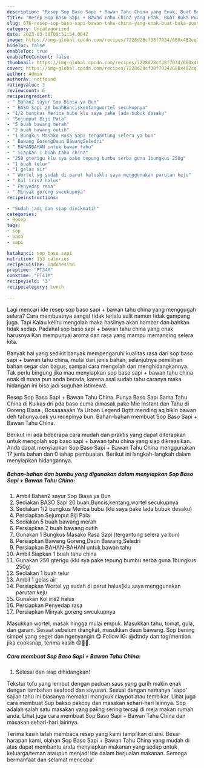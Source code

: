 ```yaml
---
description: "Resep Sop Baso Sapi + Bawan Tahu China yang Enak, Buat Buka Puasa Lezat"
title: "Resep Sop Baso Sapi + Bawan Tahu China yang Enak, Buat Buka Puasa Lezat"
slug: 676-resep-sop-baso-sapi-bawan-tahu-china-yang-enak-buat-buka-puasa-lezat
category: Uncategorized
date: 2023-03-30T09:51:54.064Z
image: https://img-global.cpcdn.com/recipes/7228d28cf38f7034/680x482cq70/sop-baso-sapi-bawan-tahu-china-foto-resep-utama.jpg
hideToc: false
enableToc: true
enableTocContent: false
thumbnail: https://img-global.cpcdn.com/recipes/7228d28cf38f7034/680x482cq70/sop-baso-sapi-bawan-tahu-china-foto-resep-utama.jpg
cover: https://img-global.cpcdn.com/recipes/7228d28cf38f7034/680x482cq70/sop-baso-sapi-bawan-tahu-china-foto-resep-utama.jpg
author: Admin
authorAv: notfound
ratingvalue: 3
reviewcount: 6
recipeingredient:
- " Bahan2 sayur Sop Biasa ya Bun"
- " BASO Sapi 20 buahBunciskentangwortel secukupnya"
- "1/2 bungkus Merica bubu klu saya pake lada bubuk desaku"
- "Sejumput Biji Pala"
- "5 buah bawang merah"
- "2 buah bawang outih"
- "1 Bungkus Masako Rasa Sapi tergantung selera ya bun"
- " Bawang GorengDaun BawangSeledri"
- " BAHANBAHAN untuk bawan tahu"
- " Siapkan 1 buah tahu china"
- "250 gterigu klu sya pake tepung bumbu serba guna 1bungkus 250g"
- "1 buah telur"
- "1 gelas air"
- " Wortel yg sudah di parut halusklu saya menggunakan parutan keju"
- " Kol iris2 halus"
- " Penyedap rasa"
- " Minyak goreng swcukupnya"
recipeinstructions:

- "Sudah jadi dan siap dinikmati!"
categories:
- Resep
tags:
- sop
- baso
- sapi

katakunci: sop baso sapi 
nutrition: 153 calories
recipecuisine: Indonesian
preptime: "PT34M"
cooktime: "PT41M"
recipeyield: "3"
recipecategory: Lunch

---
```



Lagi mencari ide resep sop baso sapi + bawan tahu china yang menggugah selera? Cara membuatnya sangat tidak terlalu sulit namun tidak gampang juga. Tapi Kalau keliru mengolah maka hasilnya akan hambar dan bahkan tidak sedap. Padahal sop baso sapi + bawan tahu china yang enak harusnya Kan mempunyai aroma dan rasa yang mampu memancing selera kita.


Banyak hal yang sedikit banyak mempengaruhi kualitas rasa dari sop baso sapi + bawan tahu china, mulai dari jenis bahan, selanjutnya pemilihan bahan segar dan bagus, sampai cara mengolah dan menghidangkannya. Tak perlu bingung jika mau menyiapkan sop baso sapi + bawan tahu china enak di mana pun anda berada, karena asal sudah tahu caranya maka hidangan ini bisa jadi suguhan istimewa.

Resep Sop Baso Sapi + Bawan Tahu China. Punya Baso Sapi Sama Tahu China di Kulkas dri pda baso cuma dimasak pake Mie Instant dan Tahu di Goreng Biasa , Bosaaaaaàn Ya Urban Legend Bgttt.mending aq bikin bawan deh tahunya.cek yu recepinya bun. Bahan-bahan membuat Sop Baso Sapi + Bawan Tahu China.


Berikut ini ada beberapa cara mudah dan praktis yang dapat diterapkan untuk mengolah sop baso sapi + bawan tahu china yang siap dikreasikan. Anda dapat menyiapkan Sop Baso Sapi + Bawan Tahu China menggunakan 17 jenis bahan dan 0 tahap pembuatan. Berikut ini langkah-langkah dalam menyiapkan hidangannya.

<!--inarticleads1-->

##### Bahan-bahan dan bumbu yang digunakan dalam menyiapkan Sop Baso Sapi + Bawan Tahu China:

1. Ambil  Bahan2 sayur Sop Biasa ya Bun
1. Sediakan  BASO Sapi 20 buah,Buncis,kentang,wortel secukupnya
1. Sediakan 1/2 bungkus Merica bubu (klu saya pake lada bubuk desaku)
1. Persiapkan Sejumput Biji Pala
1. Sediakan 5 buah bawang merah
1. Persiapkan 2 buah bawang outih
1. Gunakan 1 Bungkus Masako Rasa Sapi (tergantung selera ya bun)
1. Persiapkan  Bawang Goreng,Daun Bawang,Seledri
1. Persiapkan  BAHAN-BAHAN untuk bawan tahu
1. Ambil  Siapkan 1 buah tahu china
1. Gunakan 250 gterigu (klu sya pake tepung bumbu serba guna 1bungkus 250g)
1. Sediakan 1 buah telur
1. Ambil 1 gelas air
1. Persiapkan  Wortel yg sudah di parut halus(klu saya menggunakan parutan keju
1. Gunakan  Kol iris2 halus
1. Persiapkan  Penyedap rasa
1. Persiapkan  Minyak goreng swcukupnya


Masukkan wortel, masak hingga mulai empuk. Masukkan tahu, tomat, gula, dan garam. Sesaat sebelum diangkat, masukkan daun bawang. Sop bening simpel yang seger dan ngenyangin 😋 Follow IG: @dtndy dan tag/mention jika cooksnap, terima kasih 😊🙏🏻. 

<!--inarticleads2-->

##### Cara membuat Sop Baso Sapi + Bawan Tahu China:


1. Selesai dan siap dihidangkan!

Tekstur tofu yang lembut dengan paduan saus yang gurih makin enak dengan tambahan seafood dan sayuran. Sesuai dengan namanya &#39;sapo&#39; sajian tahu ini biasanya memakai mangkuk claypot atau tembikar. Lihat juga cara membuat Sup bakso pakcoy dan masakan sehari-hari lainnya. Sop adalah salah satu masakan yang paling sering tersaji di meja makan rumah anda. Lihat juga cara membuat Sop Baso Sapi + Bawan Tahu China dan masakan sehari-hari lainnya. 

Terima kasih telah membaca resep yang kami tampilkan di sini. Besar harapan kami, olahan Sop Baso Sapi + Bawan Tahu China yang mudah di atas dapat membantu anda menyiapkan makanan yang sedap untuk keluarga/teman ataupun menjadi ide dalam berjualan makanan. Semoga bermanfaat dan selamat mencoba!
